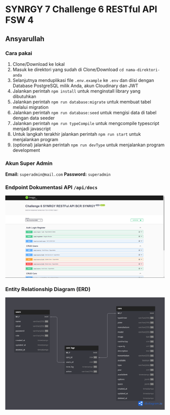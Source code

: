 # SYNRGY 7 Challenge 6 RESTful API FSW 4
## Ansyarullah

### Cara pakai

1. Clone/Download ke lokal
2. Masuk ke direktori yang sudah di Clone/Download `cd nama-direktori-anda`
3. Selanjutnya menduplikasi file `.env.example` ke `.env` dan diisi dengan Database PostgreSQL milik Anda, akun Cloudinary dan JWT
4. Jalankan perintah `npm install` untuk menginstall library yang dibutuhkan
5. Jalankan perintah `npm run database:migrate` untuk membuat tabel melalui migration
6. Jalankan perintah `npm run database:seed` untuk mengisi data di tabel dengan data seeder
7. Jalankan perintah `npm run typeCompile` untuk mengcompile typescript menjadi javascript
8. Untuk langkah terakhir jalankan perintah `npm run start` untuk menjalankan program
9. (optional) jalankan perintah `npm run devType` untuk menjalankan program development

### Akun Super Admin
**Email:** `superadmin@mail.com` **Password:** `superadmin`

### Endpoint Dokumentasi API `/api/docs`
![](./DOCS-API-SwaggerUI.png)

### Entity Relationship Diagram (ERD)
![](./ERD-Challenge-6-SYNRGY.png)
